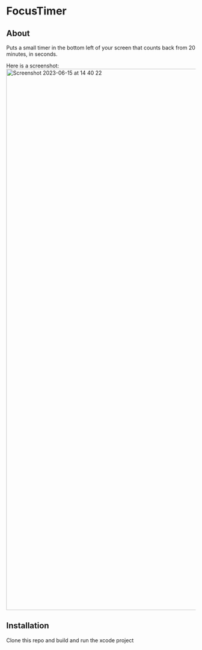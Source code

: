 # FocusTimer

## About
Puts a small timer in the bottom left of your screen that counts back from 20 minutes, in seconds.

Here is a screenshot:
<img width="1440" alt="Screenshot 2023-06-15 at 14 40 22" src="https://github.com/lzell/FocusTimer/assets/35940/752a5a9f-ed4b-46d2-ba5e-de9c3b39dd04">


## Installation

Clone this repo and build and run the xcode project

